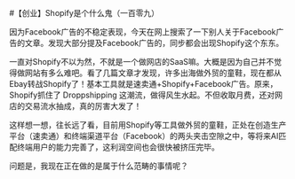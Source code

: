 #【创业】Shopify是个什么鬼（一百零九）

因为Facebook广告的不稳定表现，今天在网上搜索了一下别人关于Facebook广告的文章。发现大部分提及Facebook广告的，同步都会出现Shopify这个东东。

一直对Shopify不以为然，不就是一个做网店的SaaS嘛。大概是因为自己并不觉得做网站有多么难吧。看了几篇文章才发现，许多出海做外贸的童鞋，现在都从Ebay转战Shopify了！基本工具就是速卖通+Shopify+Facebook广告。原来，Shopify抓住了 Droppshipping 这潮流，做得风生水起。不但收取月费，还对网店的交易流水抽成，真的厉害大发了！

这样想一想，往长远了看，目前用Shopify等工具做外贸的童鞋，正处在创造生产平台（速卖通）和终端渠道平台（Facebook）的两头夹击空隙之中，等将来AI匹配终端用户的能力完善了，这利润空间也会很快被挤压完毕。

问题是，我现在正在做的是属于什么范畴的事情呢？
